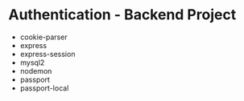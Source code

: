 # Authentication - Backend Project

* cookie-parser
* express
* express-session
* mysql2
* nodemon
* passport
* passport-local
